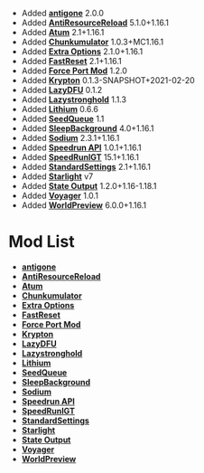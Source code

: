 - Added **[antigone](https://github.com/Minecraft-Java-Edition-Speedrunning/mcsr-antigone-1.16.1)** 2.0.0
- Added **[AntiResourceReload](https://github.com/Minecraft-Java-Edition-Speedrunning/antiresourcereload)** 5.1.0+1.16.1
- Added **[Atum](https://github.com/KingContaria/atum-rewrite)** 2.1+1.16.1
- Added **[Chunkumulator](https://github.com/DuncanRuns/Chunkumulator)** 1.0.3+MC1.16.1
- Added **[Extra Options](https://github.com/tildejustin/extra-options)** 2.1.0+1.16.1
- Added **[FastReset](https://github.com/KingContaria/FastReset)** 2.1+1.16.1
- Added **[Force Port Mod](https://github.com/DuncanRuns/Force-Port-Mod)** 1.2.0
- Added **[Krypton](https://github.com/astei/krypton)** 0.1.3-SNAPSHOT+2021-02-20
- Added **[LazyDFU](https://github.com/astei/lazydfu)** 0.1.2
- Added **[Lazystronghold](https://github.com/Gregor0410/LazyStronghold)** 1.1.3
- Added **[Lithium](https://github.com/CaffeineMC/lithium-fabric)** 0.6.6
- Added **[SeedQueue](https://github.com/KingContaria/seedqueue)** 1.1
- Added **[SleepBackground](https://github.com/RedLime/SleepBackground)** 4.0+1.16.1
- Added **[Sodium](https://github.com/Minecraft-Java-Edition-Speedrunning/sodium)** 2.3.1+1.16.1
- Added **[Speedrun API](https://github.com/KingContaria/SpeedrunAPI)** 1.0.1+1.16.1
- Added **[SpeedRunIGT](https://github.com/RedLime/SpeedRunIGT)** 15.1+1.16.1
- Added **[StandardSettings](https://github.com/KingContaria/StandardSettings)** 2.1+1.16.1
- Added **[Starlight](https://github.com/PaperMC/Starlight)** v7
- Added **[State Output](https://github.com/tildejustin/state-output)** 1.2.0+1.16-1.18.1
- Added **[Voyager](https://github.com/tildejustin/voyager)** 1.0.1
- Added **[WorldPreview](https://github.com/KingContaria/mcsr-worldpreview-1.16.1)** 6.0.0+1.16.1

# Mod List
- **[antigone](https://github.com/Minecraft-Java-Edition-Speedrunning/mcsr-antigone-1.16.1)**
- **[AntiResourceReload](https://github.com/Minecraft-Java-Edition-Speedrunning/antiresourcereload)**
- **[Atum](https://github.com/KingContaria/atum-rewrite)**
- **[Chunkumulator](https://github.com/DuncanRuns/Chunkumulator)**
- **[Extra Options](https://github.com/tildejustin/extra-options)**
- **[FastReset](https://github.com/KingContaria/FastReset)**
- **[Force Port Mod](https://github.com/DuncanRuns/Force-Port-Mod)**
- **[Krypton](https://github.com/astei/krypton)**
- **[LazyDFU](https://github.com/astei/lazydfu)**
- **[Lazystronghold](https://github.com/Gregor0410/LazyStronghold)**
- **[Lithium](https://github.com/CaffeineMC/lithium-fabric)**
- **[SeedQueue](https://github.com/KingContaria/seedqueue)**
- **[SleepBackground](https://github.com/RedLime/SleepBackground)**
- **[Sodium](https://github.com/Minecraft-Java-Edition-Speedrunning/sodium)**
- **[Speedrun API](https://github.com/KingContaria/SpeedrunAPI)**
- **[SpeedRunIGT](https://github.com/RedLime/SpeedRunIGT)**
- **[StandardSettings](https://github.com/KingContaria/StandardSettings)**
- **[Starlight](https://github.com/PaperMC/Starlight)**
- **[State Output](https://github.com/tildejustin/state-output)**
- **[Voyager](https://github.com/tildejustin/voyager)**
- **[WorldPreview](https://github.com/KingContaria/mcsr-worldpreview-1.16.1)**
